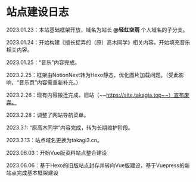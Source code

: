# 站点建设日志

2023.01.23：本站基础框架开放，域名为站长 **@轻虹空雨** 个人域名的子分支。

2023.01.24：开始构建《擅长捉弄的（原）高木同学》相关内容，开始填充音乐相关内容。

2023.01.25：“音乐”内容完成。

2023.2.25：框架由NotionNext转为Hexo静态，优化图片加载问题。（受此影响，“音乐页”内容需重新补充。）

2023.2.26：现有内容搬迁完成，旧站（~~https://site.takagia.top~~）宣布废弃。

2023.2.28：调整了网站导航菜单。

2023.3.1: “原高木同学”内容完成，转为长期维护阶段。

2023.3.13：站点域名更换为takagi3.cn。

2023.06.03：开始Vue版资料站点整合建设

2023.06.06：基于Hexo的旧版站点封存并转向Vue版建设，基于Vuepress的新站点完成基本框架建设










